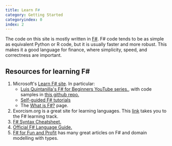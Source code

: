 ```yaml
---
title: Learn F#
category: Getting Started
categoryindex: 0
index: 2
---
```


The code on this site is mostly written in [F#](https://dotnet.microsoft.com/languages/fsharp). 
F# code tends to be as simple as equivalent Python or R code, 
but it is usually faster and more robust.
This makes it a good language for finance, where simplicity, speed, and correctness are important. 

## Resources for learning F#

1. Microsoft's [Learn F# site](https://dotnet.microsoft.com/en-us/learn/fsharp). In particular:
    - [Luis Quintanilla's F# for Beginners YouTube series.](https://youtube.com/playlist?list=PLdo4fOcmZ0oUFghYOp89baYFBTGxUkC7Z), with code samples in [this github repo.](https://github.com/luisquintanilla/fsharp-101-samples)
    - [Self-guided F# tutorials](https://docs.microsoft.com/en-us/learn/paths/fsharp-first-steps/)
    - The [What is F#?](https://docs.microsoft.com/en-us/dotnet/fsharp/what-is-fsharp?) page.
2. Exorcism.org is a great site for learning languages. This [link](https://exercism.org/tracks/fsharp) takes you to the F# learning track.
3. [F# Syntax Cheatsheet.](https://github.com/adelarsq/fsharp-cheatsheet)
4. [Official F# Language Guide.](https://docs.microsoft.com/en-us/dotnet/fsharp/language-reference/)
5. [F# for Fun and Profit](https://fsharpforfunandprofit.com/) has many great articles on F# and domain modelling with types. 